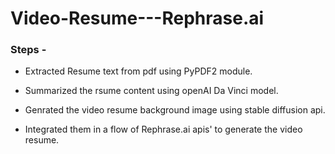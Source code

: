 # Video-Resume---Rephrase.ai

### Steps - 

- Extracted Resume text from pdf using PyPDF2 module.

- Summarized the rsume content using openAI Da Vinci model.

- Genrated the video resume background image using stable diffusion api.

- Integrated them in a flow of Rephrase.ai apis' to generate the video resume.
